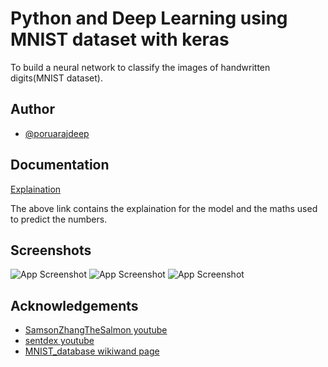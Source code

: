 
# Python and Deep Learning using MNIST dataset with keras

To build a neural network to classify the images of handwritten digits(MNIST dataset).


## Author

- [@poruarajdeep](https://github.com/poruarajdeep)


## Documentation

[Explaination](https://drive.google.com/file/d/1S3HCBNeT3_EsnAjvouQ5CATydJxwtwUj/view?usp=sharing)

The above link contains the explaination for the model and the maths used to predict the numbers. 

## Screenshots

![App Screenshot](https://i.imgur.com/NMOD0Cy.png)
![App Screenshot](https://i.imgur.com/G2wqYM7.png)
![App Screenshot](https://i.imgur.com/ARh6vOe.png)


## Acknowledgements

 - [SamsonZhangTheSalmon youtube](https://www.youtube.com/c/SamsonZhangTheSalmon)
 - [sentdex youtube](https://www.youtube.com/c/sentdex)
 - [MNIST_database wikiwand page](https://www.wikiwand.com/en/MNIST_database#:~:text=The%20MNIST%20database%20contains%2060%2C000,taken%20from%20NIST's%20testing%20dataset.)

